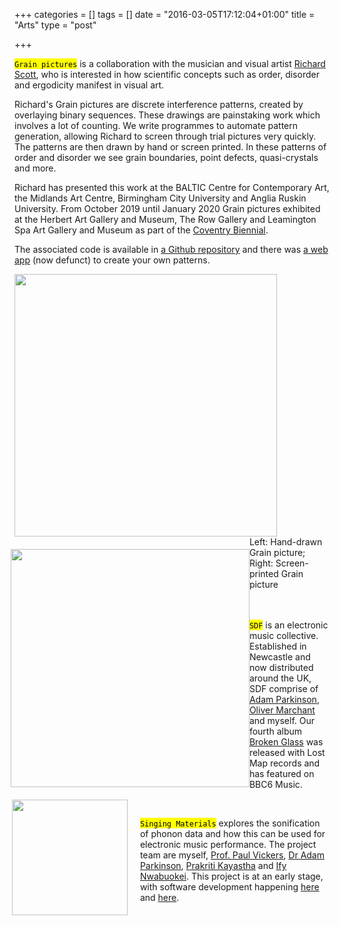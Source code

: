 +++
categories = []
tags = []
date = "2016-03-05T17:12:04+01:00"
title = "Arts"
type = "post"

+++


<mark>`Grain pictures`</mark> is a collaboration with the musician and visual artist [Richard Scott](https://richard-scott.info/home.html), who is interested in how scientific concepts such as order, disorder and ergodicity manifest in visual art.

Richard's Grain pictures are discrete interference patterns, created by overlaying binary sequences. These drawings are painstaking work which involves a lot of counting. We write programmes to automate pattern generation, allowing Richard to screen through trial pictures very quickly. The patterns are then drawn by hand or screen printed. In these patterns of order and disorder we see grain boundaries, point defects, quasi-crystals and more.

Richard has presented this work at the BALTIC Centre for Contemporary Art, the Midlands Art Centre, Birmingham City University and Anglia Ruskin University. From October 2019 until January 2020 Grain pictures exhibited at the Herbert Art Gallery and Museum, The Row Gallery and Leamington Spa Art Gallery and Museum as part of the [Coventry Biennial](https://www.theherbert.org/whats_on/1490/coventry_biennial__the_twin).

The associated code is available in [a Github repository](https://github.com/lucydot/dotspace) and there was [a web app](https://boiling-peak-32563.herokuapp.com/voila/render/dotspace.ipynb) (now defunct) to create your own patterns. 

<img src="../images/dotspace.png" style="float: middle; height: 30em; ">
<img src="../images/dotspace_drawn.jpeg" style="float: left; height: 27.25em; margin-top: 1.4em; margin-left: -0.4em">
</br>
Left: Hand-drawn Grain picture; Right: Screen-printed Grain picture
</br>
</br>
<img src="../images/broken_glass.jpeg" style="float: left; height: 13.25em; margin-top: 1.4em; margin-left: -0.3em; margin-right: 1.4em; margin-bottom: 1.4em">
</br>

<mark>`SDF`</mark> is an electronic music collective. Established in Newcastle and now distributed around the UK, SDF comprise of [Adam Parkinson](https://peoplefinder.lsbu.ac.uk/researcher/825yv/dr-adam-parkinson), [Oliver Marchant](https://olivermarchant.hotglue.me/) and myself. Our fourth album [Broken Glass](https://lostmap.bandcamp.com/album/broken-glass-ep) was released with Lost Map records and has featured on BBC6 Music.

</br>


<mark>`Singing Materials`</mark> explores the sonification of phonon data and how this can be used for electronic music performance. The project team are myself, [Prof. Paul Vickers](https://paulvickers.github.io/), [Dr Adam Parkinson](https://peoplefinder.lsbu.ac.uk/researcher/825yv/dr-adam-parkinson), [Prakriti Kayastha](https://prakayastha.github.io/) and [Ify Nwabuokei](https://github.com/ifylala). This project is at an early stage, with software development happening [here](https://github.com/nu-cem/singing-materials) and [here](https://github.com/nu-cem/singing-materials-app). 

